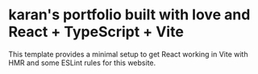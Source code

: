 # karan's portfolio built with love and React + TypeScript + Vite

This template provides a minimal setup to get React working in Vite with HMR and some ESLint rules for this website.



